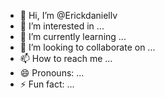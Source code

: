 - 👋 Hi, I’m @Erickdaniellv
- 👀 I’m interested in ...
- 🌱 I’m currently learning ...
- 💞️ I’m looking to collaborate on ...
- 📫 How to reach me ...
- 😄 Pronouns: ...
- ⚡ Fun fact: ...

<!---
Erickdaniellv/Erickdaniellv is a ✨ special ✨ repository because its `README.md` (this file) appears on your GitHub profile.
You can click the Preview link to take a look at your changes.
--->
